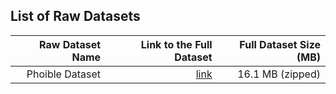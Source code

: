 ## List of Raw Datasets


| Raw Dataset Name | Link to the Full Dataset   | Full Dataset Size (MB)  |
| ---:| ---: | ---: |
| Phoible Dataset | [link](https://drive.google.com/drive/folders/0B7R_gATfZJ2aSlJabDMweU14TzA) | 16.1 MB (zipped)|
